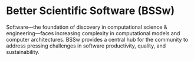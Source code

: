 # Better Scientific Software (BSSw)

Software—the foundation of discovery in computational science & engineering—faces increasing complexity in computational models and computer architectures. BSSw provides a central hub for the community to address pressing challenges in software productivity, quality, and sustainability.

<!---
Slide1 L: ../Articles/Blog/2024-06-generating-SBOMs.md
Slide1 R: ../Articles/Blog/2024-06-introducing-cass.md
Slide2 L: ../CuratedContent/DebunkingMyth.md
Slide2 R: ../CuratedContent/PortabilityIsReliability.md
Slide3 L: ../Events/hpcbp-085-userexperience.md
Slide3 R: ../Events/ATPESC2024.md
Slide4 L: ../Events/2024-07-refactoring-survey.md 
Slide4 R: ../Events/2024-07-intersect-bootcamp.md 
Slide5 L: ../Events/2024-07-openscience-rse-school.md
Slide5 R: ../Events/2024-08-llnl-hpc-tutorials.md 
--->

<!---
Note: We have had up to 7 L and R panels in the carousel, even if the current carousel may be shorter.

Caution: Blank line after first comment mark (or before last comment mark) causes build failure.
LCM: Saving for use again later

Slide1 L: ../images/hero-design.png
Slide1 R: ../Articles/Blog/2024-05-communicating-design.md
Slide2 L: ../Articles/Blog/2024-05-InclusivityDeepDive.md
Slide2 R: ../CuratedContent/ManualWorkIsABug.md
Slide3 L: ../CuratedContent/CollectionOpenSourceSwProjects.md
Slide3 R: ../Events/2024-07-openscience-rse-school.md
Slide4 L: ../Events/hpcbp-084-communicatingdesign.md
Slide4 R: ../Events/2024-06-cass-community-bofs.md
Slide5 L: ../Events/Events/2024-06-URSSI-school.md
Slide5 R: ../Events/2025-01-hicss.md 
--->

<!---
[Site Overview](SiteOverview.md)

[Communities Overview](CommunitiesOverview.md)

[Intro to CSE](IntroToCse.md)

[Intro to HPC](IntroToHpc.md)

--->
